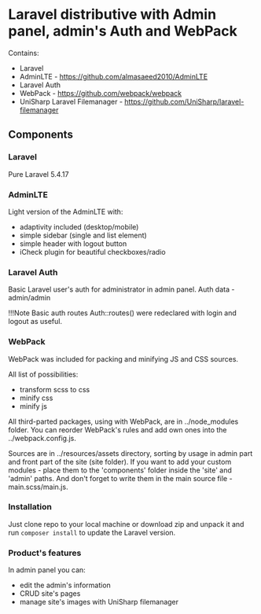 # Laravel distributive with Admin panel, admin's Auth and WebPack

Contains:
- Laravel
- AdminLTE - https://github.com/almasaeed2010/AdminLTE
- Laravel Auth
- WebPack - https://github.com/webpack/webpack
- UniSharp Laravel Filemanager - https://github.com/UniSharp/laravel-filemanager

## Components

### Laravel

Pure Laravel 5.4.17

### AdminLTE

Light version of the AdminLTE with:

- adaptivity included (desktop/mobile)
- simple sidebar (single and list element)
- simple header with logout button
- iCheck plugin for beautiful checkboxes/radio

### Laravel Auth

Basic Laravel user's auth for administrator in admin panel. Auth data - admin/admin

!!!Note Basic auth routes Auth::routes() were redeclared with login and logout as useful.

### WebPack

WebPack was included for packing and minifying JS and CSS sources.

All list of possibilities:

- transform scss to css
- minify css
- minify js

All third-parted packages, using with WebPack, are in ../node_modules folder. You can reorder WebPack's rules and add own ones into the ../webpack.config.js.

Sources are in ../resources/assets directory, sorting by usage in admin part and front part of the site (site folder).
If  you want to add your custom modules - place them to the 'components' folder inside the 'site' and 'admin' paths. And don't forget to write them in the main source file - main.scss/main.js.

### Installation

Just clone repo to your local machine or download zip and unpack it and run `composer install` to update the Laravel version.

### Product's features

In admin panel you can:

- edit the admin's information
- CRUD site's pages
- manage site's images with UniSharp filemanager